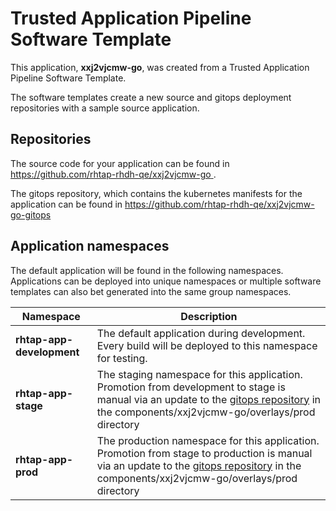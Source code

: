 # Trusted Application Pipeline Software Template

This application, **xxj2vjcmw-go**, was created from a Trusted Application Pipeline Software Template.

The software templates create a new source and gitops deployment repositories with a sample source application. 

## Repositories

The source code for your application can be found in [https://github.com/rhtap-rhdh-qe/xxj2vjcmw-go ](https://github.com/rhtap-rhdh-qe/xxj2vjcmw-go ).
 
The gitops repository, which contains the kubernetes manifests for the application can be found in 
[https://github.com/rhtap-rhdh-qe/xxj2vjcmw-go-gitops ](https://github.com/rhtap-rhdh-qe/xxj2vjcmw-go-gitops ) 

## Application namespaces 

The default application will be found in the following namespaces. Applications can be deployed into unique namespaces or multiple software templates can also bet generated into the same group namespaces.  

|  Namespace   |  Description   |  
| -------- | -------- |   
| **rhtap-app-development** | The default application during development. Every build will be deployed to this namespace for testing. | 
| **rhtap-app-stage** | The staging namespace for this application. Promotion from development to stage is manual via an update to the [gitops repository](https://github.com/rhtap-rhdh-qe/xxj2vjcmw-go-gitops ) in the components/xxj2vjcmw-go/overlays/prod directory |  
| **rhtap-app-prod** | The production namespace for this application. Promotion from stage to production is manual via an update to the [gitops repository](https://github.com/rhtap-rhdh-qe/xxj2vjcmw-go-gitops ) in the components/xxj2vjcmw-go/overlays/prod directory | 